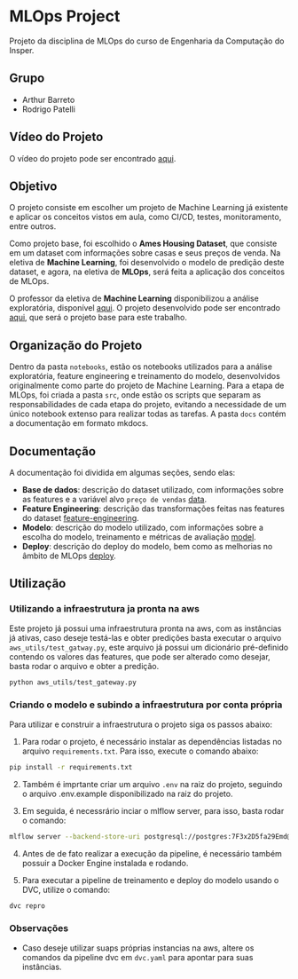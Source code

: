 # MLOps Project

Projeto da disciplina de MLOps do curso de Engenharia da Computação do Insper.

## Grupo

- Arthur Barreto
- Rodrigo Patelli

## Vídeo do Projeto

O vídeo do projeto pode ser encontrado [aqui](https://youtu.be/KQlQW7XVAls).

## Objetivo

O projeto consiste em escolher um projeto de Machine Learning já existente e aplicar os conceitos vistos em aula, como CI/CD, testes, monitoramento, entre outros.

Como projeto base, foi escolhido o **Ames Housing Dataset**, que consiste em um dataset com informações sobre casas e seus preços de venda. Na eletiva de **Machine Learning**, foi desenvolvido o modelo de predição deste dataset, e agora, na eletiva de **MLOps**, será feita a aplicação dos conceitos de MLOps.

O professor da eletiva de **Machine Learning** disponibilizou a análise exploratória, disponível [aqui](https://github.com/FabioAyresInsper/ames). O projeto desenvolvido pode ser encontrado [aqui](https://github.com/AntonioAEMartins/projeto1-ml-ames.git), que será o projeto base para este trabalho.

## Organização do Projeto

Dentro da pasta `notebooks`, estão os notebooks utilizados para a análise exploratória, feature engineering e treinamento do modelo, desenvolvidos originalmente como parte do projeto de Machine Learning. Para a etapa de MLOps, foi criada a pasta `src`, onde estão os scripts que separam as responsabilidades de cada etapa do projeto, evitando a necessidade de um único notebook extenso para realizar todas as tarefas. A pasta `docs` contém a documentação em formato mkdocs.

## Documentação

A documentação foi dividida em algumas seções, sendo elas:

- **Base de dados**: descrição do dataset utilizado, com informações sobre as features e a variável alvo `preço de vendas` [data](data.md).
- **Feature Engineering**: descrição das transformações feitas nas features do dataset [feature-engineering](engineering.md).
- **Modelo**: descrição do modelo utilizado, com informações sobre a escolha do modelo, treinamento e métricas de avaliação [model](model.md).
- **Deploy**: descrição do deploy do modelo, bem como as melhorias no âmbito de MLOps [deploy](deploy.md).

## Utilização

### Utilizando a infraestrutura ja pronta na aws

Este projeto já possui uma infraestrutura pronta na aws, com as instâncias já ativas, caso deseje testá-las e obter predições basta executar o arquivo `aws_utils/test_gatway.py`, este arquivo já possui um dicionário pré-definido contendo os valores das features, que pode ser alterado como desejar, basta rodar o arquivo e obter a predição.

```bash
python aws_utils/test_gateway.py
```

### Criando o modelo e subindo a infraestrutura por conta própria

Para utilizar e construir a infraestrutura o projeto siga os passos abaixo:

1. Para rodar o projeto, é necessário instalar as dependências listadas no arquivo `requirements.txt`. Para isso, execute o comando abaixo:

```bash
pip install -r requirements.txt
```

2. Também é imprtante criar um arquivo `.env` na raiz do projeto, seguindo o arquivo .env.example disponibilizado na raiz do projeto.

3. Em seguida, é necessrário inciar o mlflow server, para isso, basta rodar o comando:

```bash
mlflow server --backend-store-uri postgresql://postgres:7F3x2D5fa29Emd@mlflow.cgtdf7yvdtuk.us-east-2.rds.amazonaws.com:5432/mlflow_project_rodrigoap8 --default-artifact-root s3://mlflow-exp-tracking-rodrigoap8
```

4. Antes de de fato realizar a execução da pipeline, é necessário também possuir a Docker Engine instalada e rodando.

5. Para executar a pipeline de treinamento e deploy do modelo usando o DVC, utilize o comando:

```bash
dvc repro
```

### Observações

- Caso deseje utilizar suaps próprias instancias na aws, altere os comandos da pipeline dvc em `dvc.yaml` para apontar para suas instâncias.
